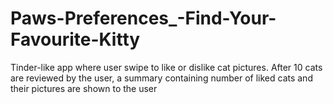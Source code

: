 # Paws-Preferences_-Find-Your-Favourite-Kitty
Tinder-like app where user swipe to like or dislike cat pictures. After 10 cats are reviewed by the user, a summary containing number of liked cats and their pictures are shown to the user
